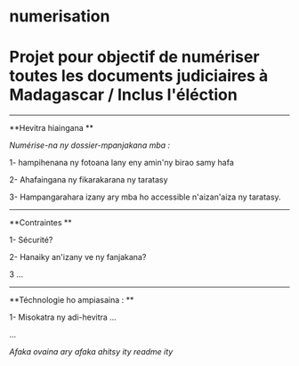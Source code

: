 # numerisation

# Projet pour objectif de numériser toutes les documents judiciaires à Madagascar / Inclus l'éléction 

___

**Hevitra hiaingana **

*Numérise-na ny dossier-mpanjakana mba :*

1- hampihenana ny fotoana lany eny amin'ny birao samy hafa

2- Ahafaingana ny fikarakarana ny taratasy

3- Hampangarahara izany ary mba ho accessible n'aizan'aiza ny taratasy.

___

**Contraintes **

1- Sécurité?

2- Hanaiky an'izany ve ny fanjakana?

3 ...

___

**Téchnologie ho ampiasaina : **

1- Misokatra ny adi-hevitra ...

...


*Afaka ovaina ary afaka ahitsy ity readme ity*



